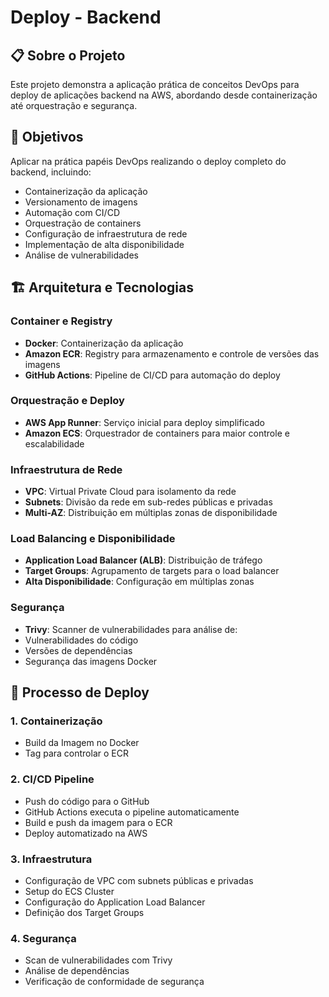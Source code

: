 # Deploy - Backend

## 📋 Sobre o Projeto

Este projeto demonstra a aplicação prática de conceitos DevOps para deploy de aplicações backend na AWS, abordando desde containerização até orquestração e segurança.

## 🎯 Objetivos

Aplicar na prática papéis DevOps realizando o deploy completo do backend, incluindo:
- Containerização da aplicação
- Versionamento de imagens
- Automação com CI/CD
- Orquestração de containers
- Configuração de infraestrutura de rede
- Implementação de alta disponibilidade
- Análise de vulnerabilidades

## 🏗️ Arquitetura e Tecnologias

### Container e Registry
- **Docker**: Containerização da aplicação
- **Amazon ECR**: Registry para armazenamento e controle de versões das imagens
- **GitHub Actions**: Pipeline de CI/CD para automação do deploy

### Orquestração e Deploy
- **AWS App Runner**: Serviço inicial para deploy simplificado
- **Amazon ECS**: Orquestrador de containers para maior controle e escalabilidade

### Infraestrutura de Rede
- **VPC**: Virtual Private Cloud para isolamento da rede
- **Subnets**: Divisão da rede em sub-redes públicas e privadas
- **Multi-AZ**: Distribuição em múltiplas zonas de disponibilidade

### Load Balancing e Disponibilidade
- **Application Load Balancer (ALB)**: Distribuição de tráfego
- **Target Groups**: Agrupamento de targets para o load balancer
- **Alta Disponibilidade**: Configuração em múltiplas zonas

### Segurança
- **Trivy**: Scanner de vulnerabilidades para análise de:
 - Vulnerabilidades do código
 - Versões de dependências
 - Segurança das imagens Docker

## 🚀 Processo de Deploy

### 1. Containerização
- Build da Imagem no Docker
- Tag para controlar o ECR
### 2. CI/CD Pipeline
- Push do código para o GitHub
- GitHub Actions executa o pipeline automaticamente
- Build e push da imagem para o ECR
- Deploy automatizado na AWS

### 3. Infraestrutura
- Configuração de VPC com subnets públicas e privadas
- Setup do ECS Cluster
- Configuração do Application Load Balancer
- Definição dos Target Groups

### 4. Segurança
- Scan de vulnerabilidades com Trivy
- Análise de dependências
- Verificação de conformidade de segurança
